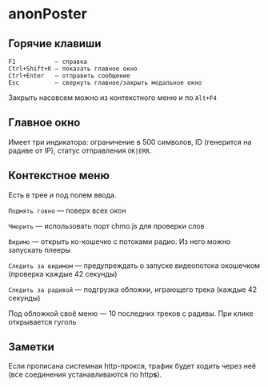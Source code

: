 # anonPoster

## Горячие клавиши

```
F1           — справка
Ctrl+Shift+K — показать главное окно
Ctrl+Enter   — отправить сообщение
Esc          — свернуть главное/закрыть модальное окно
```

Закрыть насовсем можно из контекстного меню и по `Alt+F4`

## Главное окно

Имеет три индикатора: ограничение в 500 символов, ID (генерится на радиве от IP), статус отправления `OK|ERR`.

## Контекстное меню

Есть в трее и под полем ввода.

`Подмять говно` — поверх всех окон

`Чморить` — использовать порт chmo.js для проверки слов

`Видимо` — открыть ко-кошечко с потоками радио. Из него можно запускать плееры

`Следить за видимом` — предупреждать о запуске видеопотока окошечком (проверка каждые 42 секунды)

`Следить за радивой` — подгрузка обложки, играющего трека (каждые 42 секунды)

Под обложкой своё меню — 10 последних треков с радивы. При клике открывается гуголь

## Заметки

Если прописана системная http-прокся, трафик будет ходить через неё (все соединения устанавливаются по http**s**).
